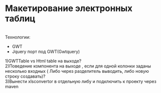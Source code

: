 <h1>Макетирование электронных таблиц</h1><br>
Технологии:
<ul>
<li>GWT</li>
<li>Jquery порт под GWT(Gwtquery)</li>
</ul>
1)GWTTable vs Html table на выходе?<br>
2)Поведение компонента на выходе , если для одной колонки заданы несколько входных ( Либо через разделитель выводить, либо новую строку создавать)?<br>
3)Вынести xlsconvertor в отдельную либу и подключить к проекту через maven